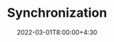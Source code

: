 ---
type: lecture
date: 2022-03-01T8:00:00+4:30
title: Synchronization
tldr: "Process Synchronization."
thumbnail: /static_files/presentations/symex.png
links:
    - url: /static_files/presentations/14_synchronization.pdf
      name: slides
---